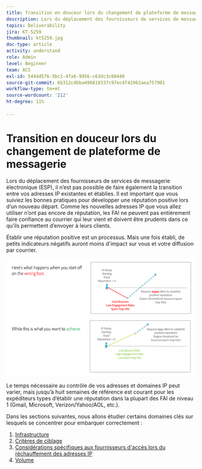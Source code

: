 ```yaml
---
title: Transition en douceur lors du changement de plateforme de messagerie.
description: Lors du déplacement des fournisseurs de services de messagerie électronique (ESP), il n’est pas possible de faire également la transition entre vos adresses IP existantes et établies. Il est important que vous suiviez les bonnes pratiques pour développer une réputation positive lors d’un nouveau départ.
topics: Deliverability
jira: KT-5259
thumbnail: kt5259.jpg
doc-type: article
activity: understand
role: Admin
level: Beginner
team: ACS
exl-id: 5444d576-5bc1-4fa6-9956-c63dc3c60440
source-git-commit: 6b312cdbba496818337c97ec4f42962aea757901
workflow-type: tm+mt
source-wordcount: '212'
ht-degree: 11%

---
```


# Transition en douceur lors du changement de plateforme de messagerie

Lors du déplacement des fournisseurs de services de messagerie électronique (ESP), il n’est pas possible de faire également la transition entre vos adresses IP existantes et établies. Il est important que vous suiviez les bonnes pratiques pour développer une réputation positive lors d’un nouveau départ. Comme les nouvelles adresses IP que vous allez utiliser n’ont pas encore de réputation, les FAI ne peuvent pas entièrement faire confiance au courrier qui leur vient et doivent être prudents dans ce qu’ils permettent d’envoyer à leurs clients.

Établir une réputation positive est un processus. Mais une fois établi, de petits indicateurs négatifs auront moins d&#39;impact sur vous et votre diffusion par courrier.

![Processus de transition](../assets/transition-process.png)

Le temps nécessaire au contrôle de vos adresses et domaines IP peut varier, mais jusqu’à huit semaines de référence est courant pour les expéditeurs types d’établir une réputation dans la plupart des FAI de niveau 1 (Gmail, Microsoft, Verizon/Yahoo/AOL, etc.).

Dans les sections suivantes, nous allons étudier certains domaines clés sur lesquels se concentrer pour embarquer correctement :

1. [Infrastructure](/help/transition-process/infrastructure.md)
2. [Critères de ciblage](/help/transition-process/targeting-criteria.md)
3. [Considérations spécifiques aux fournisseurs d&#39;accès lors du réchauffement des adresses IP](/help/transition-process/isp-specific-considerations-during-ip-warming.md)
4. [Volume](/help/transition-process/volume.md)
